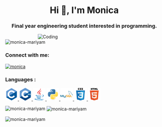 <h1 align="center">Hi 👋, I'm Monica</h1>
<h3 align="center">Final year engineering student interested in programming.</h3>
<img align="right"alt="Coding" width="400" src="https://i.pinimg.com/originals/e7/26/c7/e726c74ac081eed50feee1433d12c998.gif">
<p align="left"> <img src="https://komarev.com/ghpvc/?username=monica-mariyam&label=Profile%20views&color=0e75b6&style=flat" alt="monica-mariyam" /> </p>


<h3 align="left">Connect with me:</h3>
<p align="left">
<a href="https://www.linkedin.com/in/monicamariyam-k-47b033289" target="blank"><img align="center" src="https://raw.githubusercontent.com/rahuldkjain/github-profile-readme-generator/master/src/images/icons/Social/linked-in-alt.svg" alt="monica" height="30" width="40" /></a>
</p>

<h3 align="left">Languages :</h3>
<p align="left"> <a href="https://www.cprogramming.com/" target="_blank" rel="noreferrer"> <img src="https://raw.githubusercontent.com/devicons/devicon/master/icons/c/c-original.svg" alt="c" width="40" height="40"/> </a> <a href="https://www.w3schools.com/cpp/" target="_blank" rel="noreferrer"> <img src="https://raw.githubusercontent.com/devicons/devicon/master/icons/cplusplus/cplusplus-original.svg" alt="cplusplus" width="40" height="40"/> </a> <a href="https://www.java.com" target="_blank" rel="noreferrer"> <img src="https://raw.githubusercontent.com/devicons/devicon/master/icons/java/java-original.svg" alt="java" width="40" height="40"/> </a> <a href="https://www.python.org" target="_blank" rel="noreferrer"> <img src="https://raw.githubusercontent.com/devicons/devicon/master/icons/python/python-original.svg" alt="python" width="40" height="40"/> </a> <a href="https://www.mysql.com/" target="_blank" rel="noreferrer"> <img src="https://raw.githubusercontent.com/devicons/devicon/master/icons/mysql/mysql-original-wordmark.svg" alt="mysql" width="40" height="40"/> </a> <a href="https://www.w3schools.com/css/" target="_blank" rel="noreferrer"> <img src="https://raw.githubusercontent.com/devicons/devicon/master/icons/css3/css3-original-wordmark.svg" alt="css3" width="40" height="40"/> </a> <a href="https://www.w3.org/html/" target="_blank" rel="noreferrer"> <img src="https://raw.githubusercontent.com/devicons/devicon/master/icons/html5/html5-original-wordmark.svg" alt="html5" width="40" height="40"/> </a> </p>



<p><img align="left" src="https://github-readme-stats.vercel.app/api/top-langs?username=monica-mariyam&show_icons=true&locale=en&layout=compact" alt="monica-mariyam" /></p>

<p>&nbsp;<img align="center" src="https://github-readme-stats.vercel.app/api?username=monica-mariyam&show_icons=true&locale=en" alt="monica-mariyam" /></p>

<p><img align="center" src="https://github-readme-streak-stats.herokuapp.com/?user=monica-mariyam&" alt="monica-mariyam" /></p>

  
  

<!---
monica-mariyam/monica-mariyam is a ✨ special ✨ repository because its `README.md` (this file) appears on your GitHub profile.
You can click the Preview link to take a look at your changes.
--->
